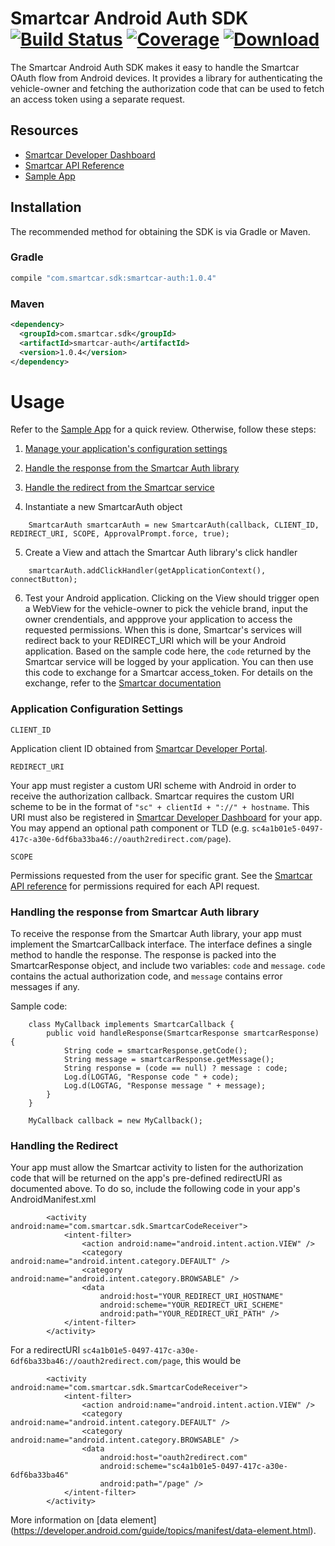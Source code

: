 # Smartcar Android Auth SDK [![Build Status][ci-image]][ci-url] [![Coverage][coverage-image]][coverage-url] [![Download][bintray-image]][bintray-url]

The Smartcar Android Auth SDK makes it easy to handle the Smartcar OAuth flow from
Android devices. It provides a library for authenticating the vehicle-owner and
fetching the authorization code that can be used to fetch an access token using
a separate request.

## Resources

* [Smartcar Developer Dashboard](https://developer.smartcar.com)
* [Smartcar API Reference](https://smartcar.com/docs)
* [Sample App](https://github.com/smartcar/android-sdk-example)

## Installation

The recommended method for obtaining the SDK is via Gradle or Maven.

### Gradle
```groovy
compile "com.smartcar.sdk:smartcar-auth:1.0.4"
```

### Maven
```xml
<dependency>
  <groupId>com.smartcar.sdk</groupId>
  <artifactId>smartcar-auth</artifactId>
  <version>1.0.4</version>
</dependency>
```

# Usage

Refer to the [Sample App](https://github.com/smartcar/android-sdk-example) for a quick review.
Otherwise, follow these steps:

1. [Manage your application's configuration settings](#application-configuration-settings)

2. [Handle the response from the Smartcar Auth library](#handling-the-response-from-smartcar-auth-library)

3. [Handle the redirect from the Smartcar service](#handling-the-redirect)

4. Instantiate a new SmartcarAuth object
```
    SmartcarAuth smartcarAuth = new SmartcarAuth(callback, CLIENT_ID, REDIRECT_URI, SCOPE, ApprovalPrompt.force, true);
```

5. Create a View and attach the Smartcar Auth library's click handler
```
    smartcarAuth.addClickHandler(getApplicationContext(), connectButton);
```

6. Test your Android application. Clicking on the View should trigger open a WebView for
the vehicle-owner to pick the vehicle brand, input the owner crendentials, and appprove your
application to access the requested permissions. When this is done, Smartcar's services will
redirect back to your REDIRECT_URI which will be your Android application. Based on the sample
code here, the `code` returned by the Smartcar service will be logged by your application.
You can then use this code to exchange for a Smartcar access_token. For details on the
exchange, refer to the [Smartcar documentation](https://smartcar.com/docs)

### Application Configuration Settings

`CLIENT_ID`

Application client ID obtained from [Smartcar Developer Portal](https://developer.smartcar.com/).

`REDIRECT_URI`

Your app must register a custom URI scheme with Android in order to receive the
authorization callback. Smartcar requires the custom URI scheme to be in the
format of `"sc" + clientId + "://" + hostname`. This URI must also be registered
in [Smartcar Developer Dashboard](https://developer.smartcar.com) for your app.
You may append an optional path component or
TLD (e.g. `sc4a1b01e5-0497-417c-a30e-6df6ba33ba46://oauth2redirect.com/page`).

`SCOPE`

Permissions requested from the user for specific grant.
See the [Smartcar API reference](https://smartcar.com/docs)
for permissions required for each API request.


### Handling the response from Smartcar Auth library

To receive the response from the Smartcar Auth library, your app must implement the SmartcarCallback interface.
The interface defines a single method to handle the response. The response is packed into the SmartcarResponse object,
and include two variables: `code` and `message`. `code` contains the actual authorization code, and `message`
contains error messages if any.

Sample code:

```
    class MyCallback implements SmartcarCallback {
        public void handleResponse(SmartcarResponse smartcarResponse) {
            String code = smartcarResponse.getCode();
            String message = smartcarResponse.getMessage();
            String response = (code == null) ? message : code;
            Log.d(LOGTAG, "Response code " + code);
            Log.d(LOGTAG, "Response message " + message);
        }
    }

    MyCallback callback = new MyCallback();
```


### Handling the Redirect

Your app must allow the Smartcar activity to listen for the authorization code that will be returned on the
app's pre-defined redirectURI as documented above. To do so, include the following code in your app's
AndroidManifest.xml

```
        <activity android:name="com.smartcar.sdk.SmartcarCodeReceiver">
            <intent-filter>
                <action android:name="android.intent.action.VIEW" />
                <category android:name="android.intent.category.DEFAULT" />
                <category android:name="android.intent.category.BROWSABLE" />
                <data
                    android:host="YOUR_REDIRECT_URI_HOSTNAME"
                    android:scheme="YOUR_REDIRECT_URI_SCHEME"
                    android:path="YOUR_REDIRECT_URI_PATH" />
            </intent-filter>
        </activity>
```

For a redirectURI `sc4a1b01e5-0497-417c-a30e-6df6ba33ba46://oauth2redirect.com/page`, this would be

```
        <activity android:name="com.smartcar.sdk.SmartcarCodeReceiver">
            <intent-filter>
                <action android:name="android.intent.action.VIEW" />
                <category android:name="android.intent.category.DEFAULT" />
                <category android:name="android.intent.category.BROWSABLE" />
                <data
                    android:host="oauth2redirect.com"
                    android:scheme="sc4a1b01e5-0497-417c-a30e-6df6ba33ba46"
                    android:path="/page" />
            </intent-filter>
        </activity>
```

More information on [data element] (https://developer.android.com/guide/topics/manifest/data-element.html).


[ci-image]: https://travis-ci.com/smartcar/android-sdk.svg?token=6Yrkze1DNb8WHnHxrCy6&branch=master
[ci-url]: https://travis-ci.com/smartcar/android-sdk

[coverage-image]: https://codecov.io/gh/smartcar/android-sdk/branch/master/graph/badge.svg?token=RhacvrisiW
[coverage-url]: https://codecov.io/gh/smartcar/android-sdk

[bintray-image]: https://api.bintray.com/packages/smartcar/library/smartcar-auth/images/download.svg
[bintray-url]: https://bintray.com/smartcar/library/smartcar-auth/_latestVersion